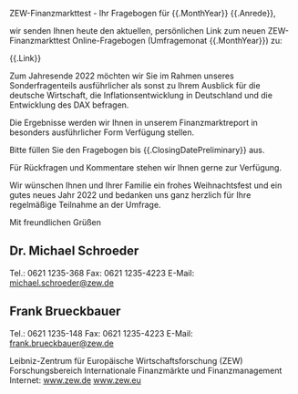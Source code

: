 ZEW-Finanzmarkttest - Ihr Fragebogen für {{.MonthYear}}
{{.Anrede}},

wir senden Ihnen heute den aktuellen, persönlichen Link 
zum neuen ZEW-Finanzmarkttest Online-Fragebogen  (Umfragemonat {{.MonthYear}}) zu:

{{.Link}}

Zum Jahresende 2022 möchten wir Sie im Rahmen unseres Sonderfragenteils ausführlicher als sonst zu Ihrem Ausblick für die deutsche Wirtschaft, die Inflationsentwicklung in Deutschland und die Entwicklung des DAX befragen.

Die Ergebnisse werden wir Ihnen in unserem Finanzmarktreport in besonders ausführlicher Form Verfügung stellen.

Bitte füllen Sie den Fragebogen bis {{.ClosingDatePreliminary}} aus. 

Für Rückfragen und Kommentare stehen wir Ihnen gerne zur Verfügung. 

Wir wünschen Ihnen und Ihrer Familie ein frohes Weihnachtsfest und ein gutes neues Jahr 2022 und bedanken uns ganz herzlich für Ihre regelmäßige Teilnahme an der Umfrage.

Mit freundlichen Grüßen

Dr. Michael Schroeder
--
Tel.: 0621 1235-368
Fax: 0621 1235-4223
E-Mail: michael.schroeder@zew.de


Frank Brueckbauer
--
Tel.: 0621 1235-148
Fax: 0621 1235-4223
E-Mail: frank.brueckbauer@zew.de


Leibniz-Zentrum für Europäische Wirtschaftsforschung (ZEW)
Forschungsbereich Internationale Finanzmärkte und Finanzmanagement
Internet: www.zew.de www.zew.eu
